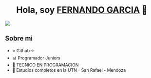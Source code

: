 <div align="center">
<h1 align="center">Hola, soy <a href="FERNANDO GARCIA">FERNANDO GARCIA</a> 👋</h1>
</div>
 <img src="![image](https://github.com/GarciaFernando1/GarciaFernando1/assets/113075299/2bc0f20c-2f03-4c1b-8930-f860df934598)
" />



## Sobre mi

- ⭐ Github ⭐
- 📊 Programador Juniors 
- 📲 TECNICO EN PROGRAMACION
- 📗 Estudios completos en la UTN - San Rafael - Mendoza
